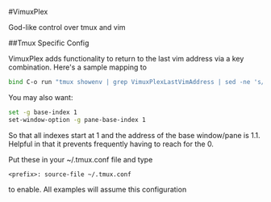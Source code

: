 #VimuxPlex

God-like control over tmux and vim

##Tmux Specific Config

VimuxPlex adds functionality to return to the last vim address via a key combination.
Here's a sample mapping to <prefix><C-o>

```bash
bind C-o run "tmux showenv | grep VimuxPlexLastVimAddress | sed -ne 's/VimuxPlexLastVimAddress=\\([[:digit:]]\\).\\([[:digit:]]\\)/tmux select-window -t \\1; tmux select-pane -t \\2/p' | xargs -I % bash -c % bash"
```

You may also want:

```bash
set -g base-index 1
set-window-option -g pane-base-index 1
```

So that all indexes start at 1 and the address of the base window/pane is 1.1. Helpful in that it prevents frequently having to reach for the 0.

Put these in your ~/.tmux.conf file and type
```
<prefix>: source-file ~/.tmux.conf
```
to enable. All examples will assume this configuration
